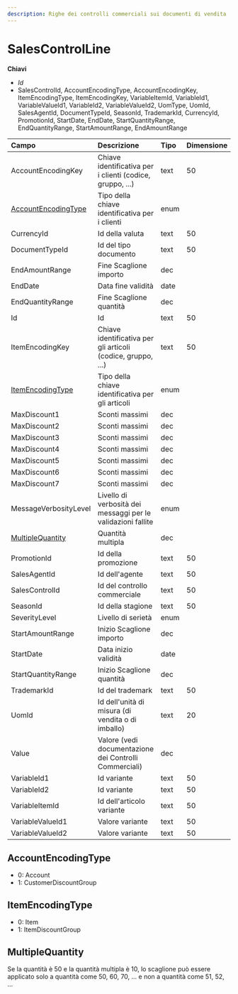 ```yaml
---
description: Righe dei controlli commerciali sui documenti di vendita
---
```


# SalesControlLine

**Chiavi**

* _Id_
* SalesControlId, AccountEncodingType, AccountEncodingKey, ItemEncodingType, ItemEncodingKey, VariableItemId, VariableId1, VariableValueId1, VariableId2, VariableValueId2, UomType, UomId, SalesAgentId, DocumentTypeId, SeasonId, TrademarkId, CurrencyId, PromotionId, StartDate, EndDate, StartQuantityRange, EndQuantityRange, StartAmountRange, EndAmountRange

| Campo | Descrizione | Tipo | Dimensione |
| :--- | :--- | :--- | :--- |
| AccountEncodingKey | Chiave identificativa per i clienti \(codice, gruppo, ...\) | text | 50 |
| [AccountEncodingType](salescontrolline.md#accountencodingtype) | Tipo della chiave identificativa per i clienti | enum |  |
| CurrencyId | Id della valuta | text | 50 |
| DocumentTypeId | Id del tipo documento | text | 50 |
| EndAmountRange | Fine Scaglione importo | dec |  |
| EndDate | Data fine validità | date |  |
| EndQuantityRange | Fine Scaglione quantità | dec |  |
| Id | Id | text | 50 |
| ItemEncodingKey | Chiave identificativa per gli articoli \(codice, gruppo, ...\) | text | 50 |
| [ItemEncodingType](salescontrolline.md#itemencodingtype) | Tipo della chiave identificativa per gli articoli | enum |  |
| MaxDiscount1 | Sconti massimi | dec |  |
| MaxDiscount2 | Sconti massimi | dec |  |
| MaxDiscount3 | Sconti massimi | dec |  |
| MaxDiscount4 | Sconti massimi | dec |  |
| MaxDiscount5 | Sconti massimi | dec |  |
| MaxDiscount6 | Sconti massimi | dec |  |
| MaxDiscount7 | Sconti massimi | dec |  |
| MessageVerbosityLevel | Livello di verbosità dei messaggi per le validazioni fallite | enum |  |
| [MultipleQuantity](salescontrolline.md#multiplequantity) | Quantità multipla | dec |  |
| PromotionId | Id della promozione | text | 50 |
| SalesAgentId | Id dell'agente | text | 50 |
| SalesControlId | Id del controllo commerciale | text | 50 |
| SeasonId | Id della stagione | text | 50 |
| SeverityLevel | Livello di serietà | enum |  |
| StartAmountRange | Inizio Scaglione importo | dec |  |
| StartDate | Data inizio validità | date |  |
| StartQuantityRange | Inizio Scaglione quantità | dec |  |
| TrademarkId | Id del trademark | text | 50 |
| UomId | Id dell'unità di misura \(di vendita o di imballo\) | text | 20 |
| Value | Valore \(vedi documentazione dei Controlli Commerciali\) | dec |  |
| VariableId1 | Id variante | text | 50 |
| VariableId2 | Id variante | text | 50 |
| VariableItemId | Id dell'articolo variante | text | 50 |
| VariableValueId1 | Valore variante | text | 50 |
| VariableValueId2 | Valore variante | text | 50 |

## AccountEncodingType

* 0: Account
* 1: CustomerDiscountGroup

## ItemEncodingType

* 0: Item
* 1: ItemDiscountGroup

## MultipleQuantity

Se la quantità è 50 e la quantità multipla è 10, lo scaglione può essere applicato solo a quantità come 50, 60, 70, ... e non a quantità come 51, 52, ...
